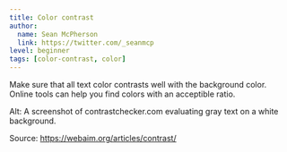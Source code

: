 ```yaml
---
title: Color contrast
author:
  name: Sean McPherson
  link: https://twitter.com/_seanmcp
level: beginner
tags: [color-contrast, color]
---
```


Make sure that all text color contrasts well with the background color. Online tools can help you find colors with an acceptible ratio.

Alt: A screenshot of contrastchecker.com evaluating gray text on a white background.

Source: https://webaim.org/articles/contrast/
